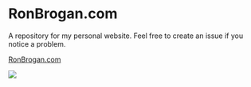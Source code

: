 # RonBrogan.com
A repository for my personal website. Feel free to create an issue if you notice a problem. 

[RonBrogan.com](https://ronbrogan.com)

![](https://doubl3h3lix.visualstudio.com/_apis/public/build/definitions/ee99cb64-c608-421f-8a59-61b6d8639af9/4/badge)

